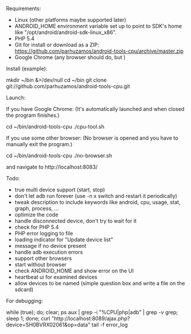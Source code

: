 Requirements:

- Linux (other platforms maybe supported later)
- ANDROID_HOME environment variable set up to point to SDK's home like "/opt/android/android-sdk-linux_x86".
- PHP 5.4
- Git for install or download as a ZIP: https://github.com/parhuzamos/android-tools-cpu/archive/master.zip
- Google Chrome (any browser should do, but )


Install (example):

mkdir ~/bin &>/dev/null
cd ~/bin
git clone git://github.com/parhuzamos/android-tools-cpu.git


Launch:

If you have Google Chrome:
(It's automatically launched and when closed the program finishes.)

cd ~/bin/android-tools-cpu
./cpu-tool.sh


If you use some other browser:
(No browser is opened and you have to manually exit the program.)

cd ~/bin/android-tools-cpu
./no-browser.sh

and navigate to http://localhost:8083/ 


Todo:

- true multi device support (start, stop)
- don't let adb run forever (use -n x switch and restart it periodically)
- tweak description to include keywords like android, cpu, usage, stat, graph, process, ...
- optimize the code
- handle disconnected device, don't try to wait for it
- check for PHP 5.4
- PHP error logging to file
- loading indicator for "Update device list"
- message if no device present
- handle adb execution errors
- support other browsers 
- start without browser
- check ANDROID_HOME and show error on the UI
- heartbeat ui for examined devices
- allow devices to be named (simple question box and write a file on the sdcard)


For debugging: 

while (true); do; clear; ps aux | grep -i "%CPU\|php\|adb" | grep -v grep; sleep 1; done;
curl "http://localhost:8089/ajax.php?device=SH0BVRX02061&op=data"
tail -f error_log